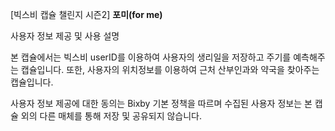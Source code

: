 [빅스비 캡슐 챌린지 시즌2] **포미(for me)** 

사용자 정보 제공 및 사용 설명

본 캡슐에서는 빅스비 userID를 이용하여 사용자의 생리일을 저장하고 주기를 예측해주는 캡슐입니다. 또한, 사용자의 위치정보를 이용하여 근처 산부인과와 약국을 찾아주는 캡슐입니다.

사용자 정보 제공에 대한 동의는 Bixby 기본 정책을 따르며 수집된 사용자 정보는 본 캡슐 외의 다른 매체를 통해 저장 및 공유되지 않습니다.
